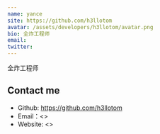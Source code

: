```yaml
---
name: yance
site: https://github.com/h3llotom
avatar: /assets/developers/h3llotom/avatar.png
bio: 全炸工程师
email: 
twitter: 
---
```


全炸工程师

## Contact me

- Github: <https://github.com/h3llotom>
- Email：<>
- Website: <>
  
